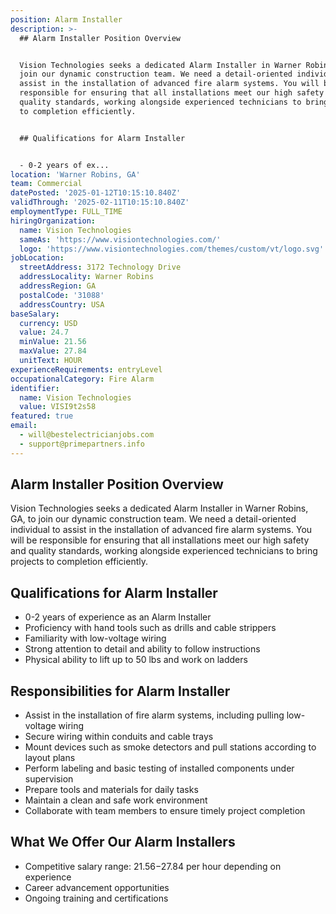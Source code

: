 ```yaml
---
position: Alarm Installer
description: >-
  ## Alarm Installer Position Overview


  Vision Technologies seeks a dedicated Alarm Installer in Warner Robins, GA, to
  join our dynamic construction team. We need a detail-oriented individual to
  assist in the installation of advanced fire alarm systems. You will be
  responsible for ensuring that all installations meet our high safety and
  quality standards, working alongside experienced technicians to bring projects
  to completion efficiently.


  ## Qualifications for Alarm Installer


  - 0-2 years of ex...
location: 'Warner Robins, GA'
team: Commercial
datePosted: '2025-01-12T10:15:10.840Z'
validThrough: '2025-02-11T10:15:10.840Z'
employmentType: FULL_TIME
hiringOrganization:
  name: Vision Technologies
  sameAs: 'https://www.visiontechnologies.com/'
  logo: 'https://www.visiontechnologies.com/themes/custom/vt/logo.svg'
jobLocation:
  streetAddress: 3172 Technology Drive
  addressLocality: Warner Robins
  addressRegion: GA
  postalCode: '31088'
  addressCountry: USA
baseSalary:
  currency: USD
  value: 24.7
  minValue: 21.56
  maxValue: 27.84
  unitText: HOUR
experienceRequirements: entryLevel
occupationalCategory: Fire Alarm
identifier:
  name: Vision Technologies
  value: VISI9t2s58
featured: true
email:
  - will@bestelectricianjobs.com
  - support@primepartners.info
---
```




## Alarm Installer Position Overview

Vision Technologies seeks a dedicated Alarm Installer in Warner Robins, GA, to join our dynamic construction team. We need a detail-oriented individual to assist in the installation of advanced fire alarm systems. You will be responsible for ensuring that all installations meet our high safety and quality standards, working alongside experienced technicians to bring projects to completion efficiently.

## Qualifications for Alarm Installer

- 0-2 years of experience as an Alarm Installer
- Proficiency with hand tools such as drills and cable strippers
- Familiarity with low-voltage wiring
- Strong attention to detail and ability to follow instructions
- Physical ability to lift up to 50 lbs and work on ladders

## Responsibilities for Alarm Installer

- Assist in the installation of fire alarm systems, including pulling low-voltage wiring
- Secure wiring within conduits and cable trays
- Mount devices such as smoke detectors and pull stations according to layout plans
- Perform labeling and basic testing of installed components under supervision
- Prepare tools and materials for daily tasks
- Maintain a clean and safe work environment
- Collaborate with team members to ensure timely project completion

## What We Offer Our Alarm Installers

- Competitive salary range: $21.56-$27.84 per hour depending on experience
- Career advancement opportunities
- Ongoing training and certifications
